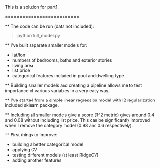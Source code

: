This is a solution for part1.

==========================

** The code can be run (data not included):

> python full_model.py

** I've built separate smaller models for:
 - lat/lon
 - numbers of bedrooms, baths and exterior stories
 - living area
 - list price
 - categorical features included in pool and dwelling type

** Building smaller models and creating a pipeline allows me to test importance of various variables
in a very easy way.

** I've started from a simple linear regression model with l2 regularization included sklearn package.

** Including all smaller models give a score (R^2 metric) gives around 0.4 and 0.08 without including list price. This can be significantly improved when I remove the category model (0.98 and 0.6 respectively).

** First things to improve:

 - building a better categorical model
 - applying CV
 - testing different models (at least RidgeCV)
 - adding another features
 
